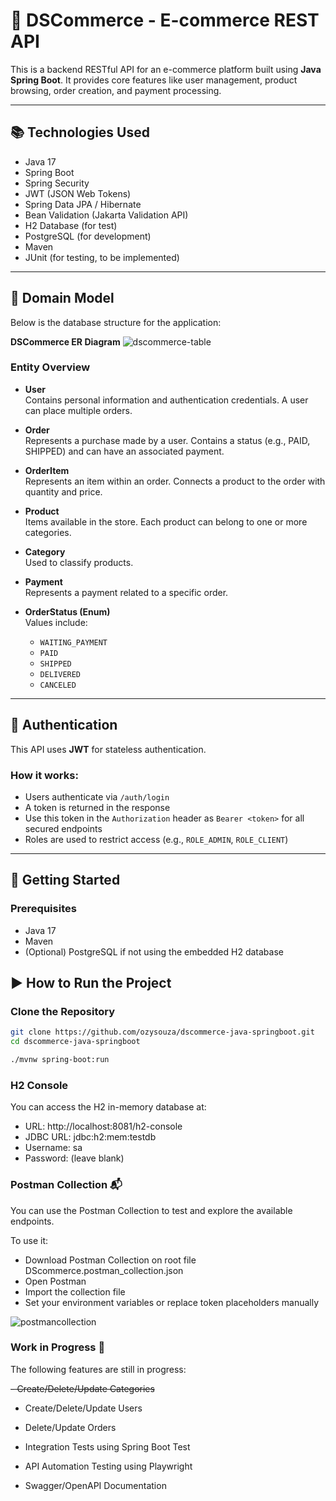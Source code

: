 # 🛒 DSCommerce - E-commerce REST API

This is a backend RESTful API for an e-commerce platform built using **Java Spring Boot**. It provides core features like user management, product browsing, order creation, and payment processing.

---

## 📚 Technologies Used

- Java 17
- Spring Boot
- Spring Security
- JWT (JSON Web Tokens)
- Spring Data JPA / Hibernate
- Bean Validation (Jakarta Validation API)
- H2 Database (for test)
- PostgreSQL (for development)
- Maven
- JUnit (for testing, to be implemented) 

---

## 🧱 Domain Model

Below is the database structure for the application:

**DSCommerce ER Diagram**
![dscommerce-table](https://github.com/user-attachments/assets/7d3742c0-0288-4e44-8223-f6194ef2e5c7)

### Entity Overview

- **User**  
  Contains personal information and authentication credentials. A user can place multiple orders.

- **Order**  
  Represents a purchase made by a user. Contains a status (e.g., PAID, SHIPPED) and can have an associated payment.

- **OrderItem**  
  Represents an item within an order. Connects a product to the order with quantity and price.

- **Product**  
  Items available in the store. Each product can belong to one or more categories.

- **Category**  
  Used to classify products.

- **Payment**  
  Represents a payment related to a specific order.

- **OrderStatus (Enum)**  
  Values include:
  - `WAITING_PAYMENT`
  - `PAID`
  - `SHIPPED`
  - `DELIVERED`
  - `CANCELED`

---

## 🔐 Authentication

This API uses **JWT** for stateless authentication.

### How it works:

- Users authenticate via `/auth/login`
- A token is returned in the response
- Use this token in the `Authorization` header as `Bearer <token>` for all secured endpoints
- Roles are used to restrict access (e.g., `ROLE_ADMIN`, `ROLE_CLIENT`)

---

## 🚀 Getting Started

### Prerequisites

- Java 17
- Maven
- (Optional) PostgreSQL if not using the embedded H2 database

## ▶️ How to Run the Project
### Clone the Repository

```bash
git clone https://github.com/ozysouza/dscommerce-java-springboot.git
cd dscommerce-java-springboot
```
```bash
./mvnw spring-boot:run
```

### H2 Console
You can access the H2 in-memory database at:

- URL: http://localhost:8081/h2-console
- JDBC URL: jdbc:h2:mem:testdb
- Username: sa
- Password: (leave blank)

### Postman Collection 📬
You can use the Postman Collection to test and explore the available endpoints.

To use it:
- Download Postman Collection on root file DScommerce.postman_collection.json
- Open Postman
- Import the collection file
- Set your environment variables or replace token placeholders manually
  
![postmancollection](https://github.com/user-attachments/assets/eb3cc69c-0d03-41cb-9b89-b0d5f5a2d653)


### Work in Progress 🚧
The following features are still in progress:

 <s>- Create/Delete/Update Categories</s>
 - Create/Delete/Update Users
 - Delete/Update Orders

 - Integration Tests using Spring Boot Test

 - API Automation Testing using Playwright

 - Swagger/OpenAPI Documentation



